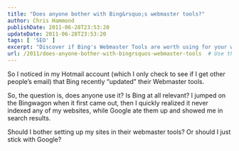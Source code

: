 ```yaml
---
title: "Does anyone bother with Bing&rsquo;s webmaster tools?"
author: Chris Hammond
publishDate: 2011-06-28T23:53:20
updateDate: 2011-06-28T23:53:20
tags: [ 'SEO' ]
excerpt: "Discover if Bing's Webmaster Tools are worth using for your website compared to Google. Find out if Bing remains relevant for SEO and site indexing."
url: /2011/does-anyone-bother-with-bingrsquos-webmaster-tools  # Use the generated URL with year
---
```

<p>So I noticed in my Hotmail account (which I only check to see if I get other people’s email) that Bing recently “updated” their Webmaster tools.</p>  <p>So, the question is, does anyone use it? Is Bing at all relevant? I jumped on the Bingwagon when it first came out, then I quickly realized it never indexed any of my websites, while Google ate them up and showed me in search results. </p>  <p>Should I bother setting up my sites in their webmaster tools? Or should I just stick with Google?</p>

